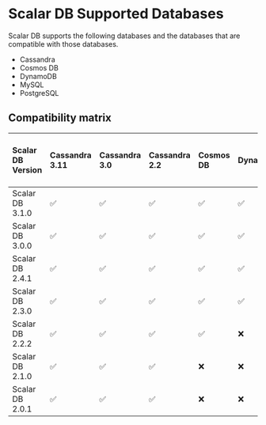 # Scalar DB Supported Databases

Scalar DB supports the following databases and the databases that are compatible with those databases.
* Cassandra
* Cosmos DB
* DynamoDB
* MySQL
* PostgreSQL

## Compatibility matrix

| Scalar DB Version   | Cassandra 3.11 | Cassandra 3.0    | Cassandra 2.2   | Cosmos DB | DynamoDB  | MySQL 8.0  | MySQL 5.7  | PostgreSQL 13    | PostgreSQL 12   | PostgreSQL 11  | Oracle 19.0.0.0.ru-2021-04.rur-2021-04.r1 | Oracle 12.2.0.1.ru-2021-04.rur-2021-04.r1 | Oracle 12.1.0.2.v24   |
|:--------------------|:---------------|:-----------------|:----------------|:----------|:----------|:-----------|:-----------|:-----------------|:----------------|:---------------|-------------------------------------------|-------------------------------------------|-----------------------|
| Scalar DB 3.1.0 |  ✅  |  ✅  |  ✅  |  ✅  |  ✅  |  ✅  |  ✅  |  ✅  |  ✅  |  ✅  |  ✅  |  ✅  |  ✅  |
| Scalar DB 3.0.0 |  ✅  |  ✅  |  ✅  |  ✅  |  ✅  |  ✅  |  ✅  |  ✅  |  ✅  |  ✅  |  ✅  |  ✅  |  ✅  |
| Scalar DB 2.4.1 |  ✅  |  ✅  |  ✅  |  ✅  |  ✅  |  ❌  |  ❌  |  ❌  |  ❌  |  ❌  |  ❌  |  ❌  |  ❌  |
| Scalar DB 2.3.0 |  ✅  |  ✅  |  ✅  |  ✅  |  ✅  |  ❌  |  ❌  |  ❌  |  ❌  |  ❌  |  ❌  |  ❌  |  ❌  |
| Scalar DB 2.2.2 |  ✅  |  ✅  |  ✅  |  ✅  |  ❌  |  ❌  |  ❌  |  ❌  |  ❌  |  ❌  |  ❌  |  ❌  |  ❌  |
| Scalar DB 2.1.0 |  ✅  |  ✅  |  ✅  |  ❌  |  ❌  |  ❌  |  ❌  |  ❌  |  ❌  |  ❌  |  ❌  |  ❌  |  ❌  |
| Scalar DB 2.0.1 |  ✅  |  ✅  |  ✅  |  ❌  |  ❌  |  ❌  |  ❌  |  ❌  |  ❌  |  ❌  |  ❌  |  ❌  |  ❌  |
